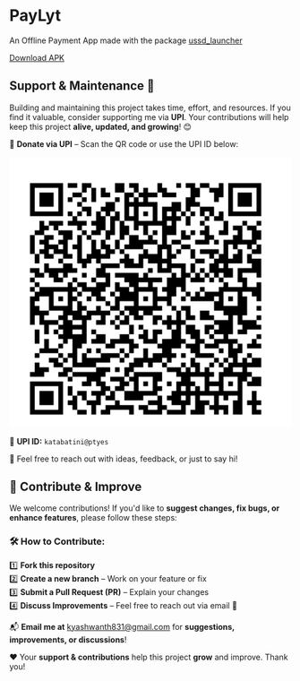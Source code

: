 # PayLyt 

An Offline Payment App made with the package [ussd_launcher](https://pub.dev/packages/ussd_launcher)
 
[Download APK](https://github.com/24Yashwanth24/Pay_lyt_app/raw/ussd/app-release.apk)

## Support & Maintenance 🚀

Building and maintaining this project takes time, effort, and resources. If you find it valuable, consider supporting me via **UPI**. Your contributions will help keep this project **alive, updated, and growing**! 😊

🔗 **Donate via UPI** – Scan the QR code or use the UPI ID below:

![Donate via UPI](./assets/payme.jpg)

📌 **UPI ID:** `katabatini@ptyes`


💬 Feel free to reach out with ideas, feedback, or just to say hi!  

## 🚀 Contribute & Improve

We welcome contributions! If you'd like to **suggest changes, fix bugs, or enhance features**, please follow these steps:

### 🛠 How to Contribute:
1️⃣ **Fork this repository**  
2️⃣ **Create a new branch** – Work on your feature or fix  
3️⃣ **Submit a Pull Request (PR)** – Explain your changes  
4️⃣ **Discuss Improvements** – Feel free to reach out via email 📩  

📬 **Email me at** [kyashwanth831@gmail.com](mailto:kyashwanth831@gmail.com) for **suggestions, improvements, or discussions**!  

❤️ Your **support & contributions** help this project **grow** and improve. Thank you!  
